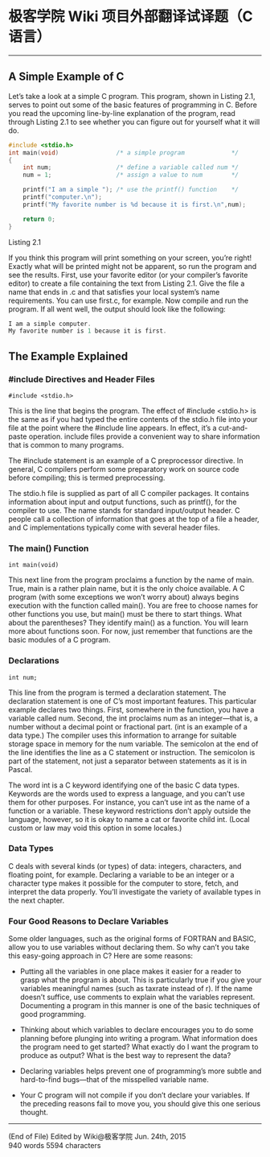 # 极客学院 Wiki 项目外部翻译试译题（C语言）
---

## A Simple Example of C

Let’s take a look at a simple C program. This program, shown in Listing 2.1, serves to point out some of the basic features of programming in C. Before you read the upcoming line-by-line explanation of the program, read through Listing 2.1 to see whether you can figure out for yourself what it will do.


```C
#include <stdio.h>
int main(void)                /* a simple program             */
{
    int num;                  /* define a variable called num */
    num = 1;                  /* assign a value to num        */

    printf("I am a simple "); /* use the printf() function    */
    printf("computer.\n");
    printf("My favorite number is %d because it is first.\n",num);

    return 0;
}
```
Listing 2.1

If you think this program will print something on your screen, you’re right! Exactly what will be printed might not be apparent, so run the program and see the results. First, use your favorite editor (or your compiler’s favorite editor) to create a file containing the text from Listing 2.1. Give the file a name that ends in .c and that satisfies your local system’s name requirements. You can use first.c, for example. Now compile and run the program. If all went well, the output should look like the following:

```C
I am a simple computer.
My favorite number is 1 because it is first.
```

## The Example Explained

### #include Directives and Header Files
`#include <stdio.h>`

This is the line that begins the program. The effect of #include <stdio.h> is the same as if you had typed the entire contents of the stdio.h file into your file at the point where the #include line appears. In effect, it’s a cut-and-paste operation. include files provide a convenient way to share information that is common to many programs.   

The #include statement is an example of a C preprocessor directive. In general, C compilers perform some preparatory work on source code before compiling; this is termed preprocessing.   

The stdio.h file is supplied as part of all C compiler packages. It contains information about input and output functions, such as printf(), for the compiler to use. The name stands for standard input/output header. C people call a collection of information that goes at the top of a file a header, and C implementations typically come with several header files.

### The main() Function
`int main(void)`

This next line from the program proclaims a function by the name of main. True, main is a rather plain name, but it is the only choice available. A C program (with some exceptions we won’t worry about) always begins execution with the function called main(). You are free to choose names for other functions you use, but main() must be there to start things. What about the parentheses? They identify main() as a function. You will learn more about functions soon. For now, just remember that functions are the basic modules of a C program.

### Declarations
`int num;`

This line from the program is termed a declaration statement. The declaration statement is one of C’s most important features. This particular example declares two things. First, somewhere in the function, you have a variable called num. Second, the int proclaims num as an integer—that is, a number without a decimal point or fractional part. (int is an example of a data type.) The compiler uses this information to arrange for suitable storage space in memory for the num variable. The semicolon at the end of the line identifies the line as a C statement or instruction. The semicolon is part of the statement, not just a separator between statements as it is in Pascal.   

The word int is a C keyword identifying one of the basic C data types. Keywords are the words used to express a language, and you can’t use them for other purposes. For instance, you can’t use int as the name of a function or a variable. These keyword restrictions don’t apply outside the language, however, so it is okay to name a cat or favorite child int. (Local custom or law may void this option in some locales.)   

### Data Types

C deals with several kinds (or types) of data: integers, characters, and floating point, for example. Declaring a variable to be an integer or a character type makes it possible for the computer to store, fetch, and interpret the data properly. You’ll investigate the variety of available types in the next chapter.

### Four Good Reasons to Declare Variables

Some older languages, such as the original forms of FORTRAN and BASIC, allow you to use variables without declaring them. So why can’t you take this easy-going approach in C? Here are some reasons:   

- Putting all the variables in one place makes it easier for a reader to grasp what the program is about. This is particularly true if you give your variables meaningful names (such as taxrate instead of r). If the name doesn’t suffice, use comments to explain what the variables represent. Documenting a program in this manner is one of the basic techniques of good programming.   

- Thinking about which variables to declare encourages you to do some planning before plunging into writing a program. What information does the program need to get started? What exactly do I want the program to produce as output? What is the best way to represent the data?   

- Declaring variables helps prevent one of programming’s more subtle and hard-to-find bugs—that of the misspelled variable name. 

- Your C program will not compile if you don’t declare your variables. If the preceding reasons fail to move you, you should give this one serious thought.

---
(End of File)	Edited by Wiki@极客学院 Jun. 24th, 2015   
940 words 5594 characters						   